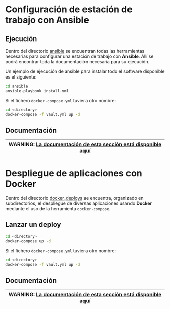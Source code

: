 # Configuración de estación de trabajo con Ansible

## Ejecución

Dentro del directorio [ansible](ansible) se encuentran todas las herramientas necesarias para configurar una estación de trabajo con  **Ansible**. Allí se podrá encontrar toda la documentación necesaria para su ejecución.

Un ejemplo de ejecución de ansible para instalar todo el software disponible es el siguiente:

```bash
cd ansible
ansible-playbook install.yml
```

Si el fichero `docker-compose.yml` tuviera otro nombre:

```bash
cd <directory>
docker-compose -f vault.yml up -d
```

## Documentación

| **WARNING**: [La documentación de esta sección está disponible aquí](ansible/README.md) |
| --- |

# Despliegue de aplicaciones con Docker

Dentro del directorio [docker_deploys](docker_deploys) se encuentra, organizado en subdirectorios, el despliegue de diversas aplicaciones usando **Docker** mediante el uso de la herramienta `docker-compose`.

## Lanzar un deploy

```bash
cd <directory>
docker-compose up -d
```

Si el fichero `docker-compose.yml` tuviera otro nombre:

```bash
cd <directory>
docker-compose -f vault.yml up -d
```

## Documentación

| **WARNING**: [La documentación de esta sección está disponible aquí](docker_deploys/README.md) |
| --- |
